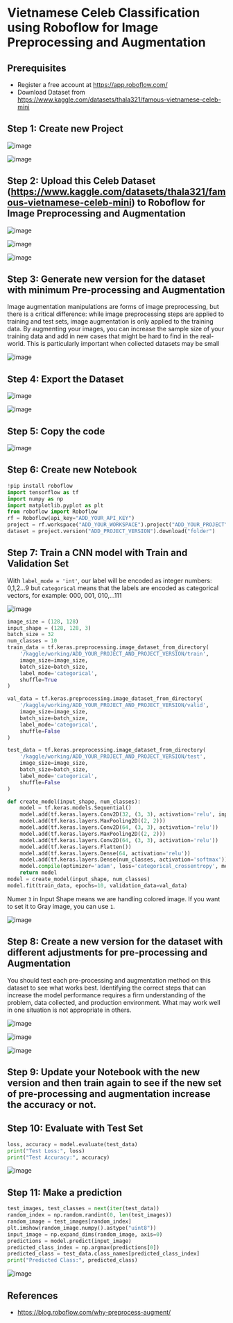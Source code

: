 # Vietnamese Celeb Classification using Roboflow for Image Preprocessing and Augmentation

## Prerequisites
- Register a free account at https://app.roboflow.com/
- Download Dataset from https://www.kaggle.com/datasets/thala321/famous-vietnamese-celeb-mini

## Step 1: Create new Project

![image](https://github.com/hughiephan/DPL/assets/16631121/307eb057-1af4-429c-be8d-52e52b9cdcc0)

![image](https://github.com/hughiephan/DPL/assets/16631121/9435c558-3e58-414e-bfe5-e71f0226fa4b)

## Step 2: Upload this Celeb Dataset (https://www.kaggle.com/datasets/thala321/famous-vietnamese-celeb-mini) to Roboflow for Image Preprocessing and Augmentation 

![image](https://github.com/hughiephan/DPL/assets/16631121/6e3ff2b0-f070-40ba-8055-b3da360e0a25)

![image](https://github.com/hughiephan/DPL/assets/16631121/aed2565d-f16e-4e8c-ba73-93eb7cebe37e)

![image](https://github.com/hughiephan/DPL/assets/16631121/7bc25a67-2a36-4422-8ecf-22819c1d2f38)

## Step 3: Generate new version for the dataset with minimum Pre-processing and Augmentation

Image augmentation manipulations are forms of image preprocessing, but there is a critical difference: while image preprocessing steps are applied to training and test sets, image augmentation is only applied to the training data. By augmenting your images, you can increase the sample size of your training data and add in new cases that might be hard to find in the real-world. This is particularly important when collected datasets may be small

![image](https://github.com/hughiephan/DPL/assets/16631121/b73d1127-b7f0-4f22-a0ee-85ed46f7f0ba)

## Step 4: Export the Dataset

![image](https://github.com/hughiephan/DPL/assets/16631121/e1c7e138-edd7-458a-a956-7ed621445bbe)

![image](https://github.com/hughiephan/DPL/assets/16631121/36d69c15-9c9f-4644-ab95-cb4336daa0b7)

## Step 5: Copy the code

![image](https://github.com/hughiephan/DPL/assets/16631121/0eaef9df-3095-4e69-a1b1-000df6daec75)

## Step 6: Create new Notebook
```python
!pip install roboflow
import tensorflow as tf
import numpy as np
import matplotlib.pyplot as plt
from roboflow import Roboflow
rf = Roboflow(api_key="ADD_YOUR_API_KEY")
project = rf.workspace("ADD_YOUR_WORKSPACE").project("ADD_YOUR_PROJECT")
dataset = project.version("ADD_PROJECT_VERSION").download("folder")
```

## Step 7: Train a CNN model with Train and Validation Set

With `label_mode = 'int'`, our label will be encoded as integer numbers: 0,1,2...9 but `categorical` means that the labels are encoded as categorical vectors, for example: 000, 001, 010,...111

![image](https://github.com/hughiephan/DPL/assets/16631121/5c8bbc57-f8be-4de2-95b1-3936d590e359)

```python
image_size = (128, 128)
input_shape = (128, 128, 3)
batch_size = 32
num_classes = 10 
train_data = tf.keras.preprocessing.image_dataset_from_directory(
    '/kaggle/working/ADD_YOUR_PROJECT_AND_PROJECT_VERSION/train',
    image_size=image_size,
    batch_size=batch_size,
    label_mode='categorical',
    shuffle=True
)

val_data = tf.keras.preprocessing.image_dataset_from_directory(
    '/kaggle/working/ADD_YOUR_PROJECT_AND_PROJECT_VERSION/valid',
    image_size=image_size,
    batch_size=batch_size,
    label_mode='categorical',
    shuffle=False
)

test_data = tf.keras.preprocessing.image_dataset_from_directory(
    '/kaggle/working/ADD_YOUR_PROJECT_AND_PROJECT_VERSION/test',
    image_size=image_size,
    batch_size=batch_size,
    label_mode='categorical',
    shuffle=False
)

def create_model(input_shape, num_classes):
    model = tf.keras.models.Sequential()
    model.add(tf.keras.layers.Conv2D(32, (3, 3), activation='relu', input_shape=input_shape))
    model.add(tf.keras.layers.MaxPooling2D((2, 2)))
    model.add(tf.keras.layers.Conv2D(64, (3, 3), activation='relu'))
    model.add(tf.keras.layers.MaxPooling2D((2, 2)))
    model.add(tf.keras.layers.Conv2D(64, (3, 3), activation='relu'))
    model.add(tf.keras.layers.Flatten())
    model.add(tf.keras.layers.Dense(64, activation='relu'))
    model.add(tf.keras.layers.Dense(num_classes, activation='softmax'))
    model.compile(optimizer='adam', loss='categorical_crossentropy', metrics=['accuracy'])
    return model
model = create_model(input_shape, num_classes)
model.fit(train_data, epochs=10, validation_data=val_data)
```

Numer `3` in Input Shape means we are handling colored image. If you want to set it to Gray image, you can use `1`.

![image](https://github.com/hughiephan/DPL/assets/16631121/1a4a894f-29f2-41c0-b313-b5eafa1dcc19)


## Step 8: Create a new version for the dataset with different adjustments for pre-processing and Augmentation 

You should test each pre-processing and augmentation method on this dataset to see what works best. Identifying the correct steps that can increase the model performance requires a firm understanding of the problem, data collected, and production environment. What may work well in one situation is not appropriate in others.

![image](https://github.com/hughiephan/DPL/assets/16631121/6361218b-f8e0-4917-aeea-7ca716b982a1)

![image](https://github.com/hughiephan/DPL/assets/16631121/0e2ebbf3-429c-485f-ae14-e0b2d913485e)

![image](https://github.com/hughiephan/DPL/assets/16631121/29deb0fa-201f-4992-83f6-b0f0ebdfbdb2)

## Step 9: Update your Notebook with the new version and then train again to see if the new set of pre-processing and augmentation increase the accuracy or not.

## Step 10: Evaluate with Test Set
```python
loss, accuracy = model.evaluate(test_data)
print("Test Loss:", loss)
print("Test Accuracy:", accuracy)
```

![image](https://github.com/hughiephan/DPL/assets/16631121/82577557-b27f-47dc-9fc2-a031dfd70f51)

## Step 11: Make a prediction
```python
test_images, test_classes = next(iter(test_data))
random_index = np.random.randint(0, len(test_images))
random_image = test_images[random_index]
plt.imshow(random_image.numpy().astype("uint8"))
input_image = np.expand_dims(random_image, axis=0)
predictions = model.predict(input_image)
predicted_class_index = np.argmax(predictions[0])
predicted_class = test_data.class_names[predicted_class_index]
print("Predicted Class:", predicted_class)
```

![image](https://github.com/hughiephan/DPL/assets/16631121/a0b30a0c-4a59-42e3-81f1-65e6441f34d2)

## References
- https://blog.roboflow.com/why-preprocess-augment/
